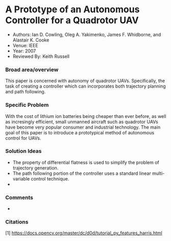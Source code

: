 # A Prototype of an Autonomous Controller for a Quadrotor UAV
* Authors: Ian D. Cowling, Oleg A. Yakimenko, James F. Whidborne, and Alastair K. Cooke
* Venue: IEEE
* Year: 2007
* Reviewed By: Keith Russell

### Broad area/overview
This paper is concerned with autonomy of quadrotor UAVs.  Specifically, the task of creating a controller which can incorporates both trajectory planning and path following.  

### Specific Problem
With the cost of lithium ion batteries being cheaper than ever before, as well as incresingly efficient, small unmanned aircraft such as quadrotor UAVs have become very popular consumer and industrial technology.  The main goal of this paper is to introduce a prototypical method of autonomous control for UAVs.

### Solution Ideas
* The property of differential flatness is used to simplify the problem of trajectory generation.
* The path following portion of the controller uses a standard linear multi-variable control technique.
* 

### Comments
* 

### Citations

[1] https://docs.opencv.org/master/dc/d0d/tutorial_py_features_harris.html
